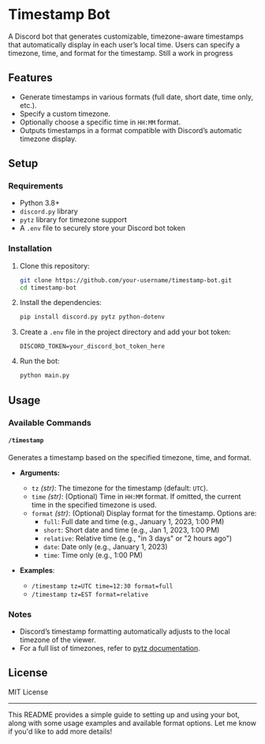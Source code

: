 # Timestamp Bot

A Discord bot that generates customizable, timezone-aware timestamps that automatically display in each user’s local time. Users can specify a timezone, time, and format for the timestamp.
Still a work in progress 

## Features

- Generate timestamps in various formats (full date, short date, time only, etc.).
- Specify a custom timezone.
- Optionally choose a specific time in `HH:MM` format.
- Outputs timestamps in a format compatible with Discord’s automatic timezone display.

## Setup

### Requirements

- Python 3.8+
- `discord.py` library
- `pytz` library for timezone support
- A `.env` file to securely store your Discord bot token

### Installation

1. Clone this repository:
    ```bash
    git clone https://github.com/your-username/timestamp-bot.git
    cd timestamp-bot
    ```

2. Install the dependencies:
    ```bash
    pip install discord.py pytz python-dotenv
    ```

3. Create a `.env` file in the project directory and add your bot token:
    ```env
    DISCORD_TOKEN=your_discord_bot_token_here
    ```

4. Run the bot:
    ```bash
    python main.py
    ```

## Usage

### Available Commands

#### `/timestamp`
Generates a timestamp based on the specified timezone, time, and format.

- **Arguments:**
  - `tz` *(str)*: The timezone for the timestamp (default: `UTC`).
  - `time` *(str)*: (Optional) Time in `HH:MM` format. If omitted, the current time in the specified timezone is used.
  - `format` *(str)*: (Optional) Display format for the timestamp. Options are:
    - `full`: Full date and time (e.g., January 1, 2023, 1:00 PM)
    - `short`: Short date and time (e.g., Jan 1, 2023, 1:00 PM)
    - `relative`: Relative time (e.g., "in 3 days" or "2 hours ago")
    - `date`: Date only (e.g., January 1, 2023)
    - `time`: Time only (e.g., 1:00 PM)

- **Examples**:
  - `/timestamp tz=UTC time=12:30 format=full`
  - `/timestamp tz=EST format=relative`

### Notes

- Discord’s timestamp formatting automatically adjusts to the local timezone of the viewer.
- For a full list of timezones, refer to [pytz documentation](https://pythonhosted.org/pytz/).

## License

MIT License

---

This README provides a simple guide to setting up and using your bot, along with some usage examples and available format options. Let me know if you'd like to add more details!